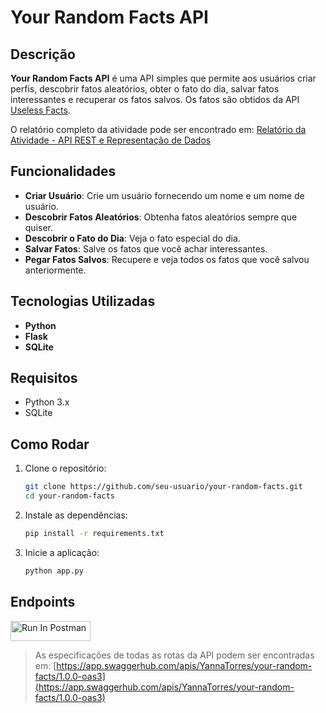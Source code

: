 # Your Random Facts API

## Descrição

**Your Random Facts API** é uma API simples que permite aos usuários criar perfis, descobrir fatos aleatórios, obter o fato do dia, salvar fatos interessantes e recuperar os fatos salvos. Os fatos são obtidos da API [Useless Facts](https://uselessfacts.jsph.pl/).

O relatório completo da atividade pode ser encontrado em: [Relatório da Atividade - API REST e Representação de Dados](https://yanna-torres.notion.site/Relat-rio-da-Atividade-API-REST-e-Representa-o-de-Dados-7c3a856a8a40425198312037d783d230?pvs=4)

## Funcionalidades

- **Criar Usuário**: Crie um usuário fornecendo um nome e um nome de usuário.
- **Descobrir Fatos Aleatórios**: Obtenha fatos aleatórios sempre que quiser.
- **Descobrir o Fato do Dia**: Veja o fato especial do dia.
- **Salvar Fatos**: Salve os fatos que você achar interessantes.
- **Pegar Fatos Salvos**: Recupere e veja todos os fatos que você salvou anteriormente.

## Tecnologias Utilizadas

- **Python**
- **Flask**
- **SQLite**

## Requisitos

- Python 3.x
- SQLite

## Como Rodar

1. Clone o repositório:

    ```bash
    git clone https://github.com/seu-usuario/your-random-facts.git
    cd your-random-facts
    ```

2. Instale as dependências:

    ```bash
    pip install -r requirements.txt
    ```

3. Inicie a aplicação:

    ```bash
    python app.py
    ```

## Endpoints

[<img src="https://run.pstmn.io/button.svg" alt="Run In Postman" style="width: 128px; height: 32px;">](https://app.getpostman.com/run-collection/27937220-226384fe-26f3-4b41-8497-2ac256854f42?action=collection%2Ffork&source=rip_markdown&collection-url=entityId%3D27937220-226384fe-26f3-4b41-8497-2ac256854f42%26entityType%3Dcollection%26workspaceId%3D23c49a4f-0121-47ad-8b9e-c430d997c508)

> As especificações de todas as rotas da API podem ser encontradas em: [https://app.swaggerhub.com/apis/YannaTorres/your-random-facts/1.0.0-oas3](https://app.swaggerhub.com/apis/YannaTorres/your-random-facts/1.0.0-oas3)

